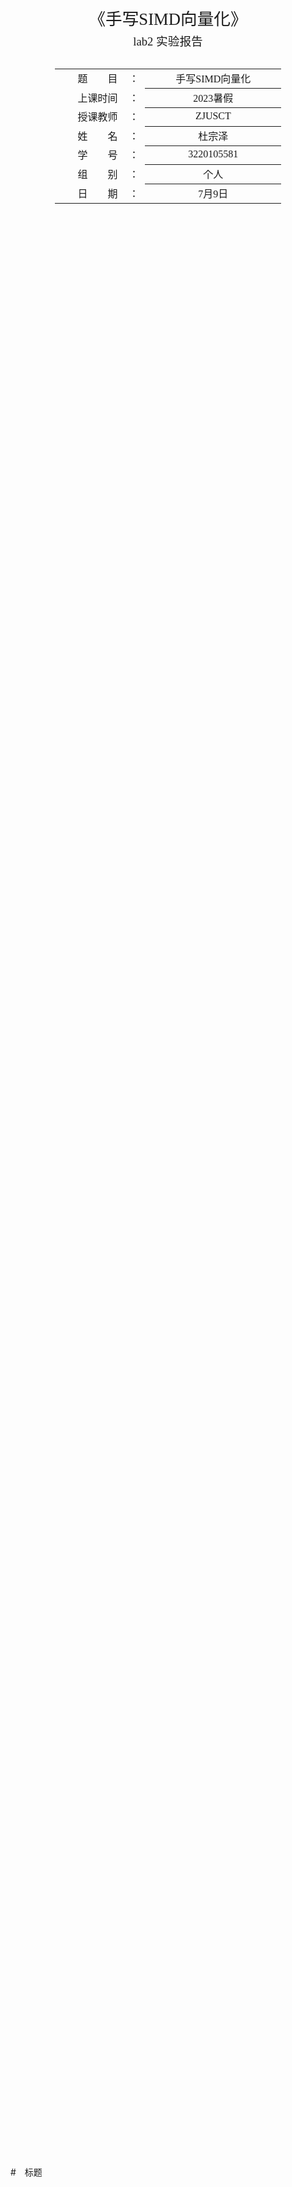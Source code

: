 

<div class="cover" style="page-break-after:always;font-family:方正公文仿宋;width:100%;height:100%;border:none;margin: 0 auto;text-align:center;">
    <div style="width:60%;margin: 0 auto;height:0;padding-bottom:10%;">
        </br>
        <img src="https://raw.githubusercontent.com/Keldos-Li/pictures/main/typora-latex-theme/ZJU-name.svg" alt="校名" style="width:100%;"/>
    </div>
    </br></br></br></br></br>
    <div style="width:60%;margin: 0 auto;height:0;padding-bottom:40%;">
        <img src="https://raw.githubusercontent.com/Keldos-Li/pictures/main/typora-latex-theme/ZJU-logo.svg" alt="校徽" style="width:100%;"/>
	</div>
    </br></br></br></br></br></br></br></br>
    <span style="font-family:华文黑体Bold;text-align:center;font-size:20pt;margin: 10pt auto;line-height:30pt;">《手写SIMD向量化》</span>
    <p style="text-align:center;font-size:14pt;margin: 0 auto">lab2 实验报告 </p>
    </br>
    </br>
    <table style="border:none;text-align:center;width:72%;font-family:仿宋;font-size:14px; margin: 0 auto;">
    <tbody style="font-family:方正公文仿宋;font-size:12pt;">
    	<tr style="font-weight:normal;"> 
    		<td style="width:20%;text-align:right;">题　　目</td>
    		<td style="width:2%">：</td> 
    		<td style="width:40%;font-weight:normal;border-bottom: 1px solid;text-align:center;font-family:华文仿宋"> 手写SIMD向量化</td>     </tr>
    	<tr style="font-weight:normal;"> 
    		<td style="width:20%;text-align:right;">上课时间</td>
    		<td style="width:2%">：</td> 
    		<td style="width:40%;font-weight:normal;border-bottom: 1px solid;text-align:center;font-family:华文仿宋"> 2023暑假</td>     </tr>
    	<tr style="font-weight:normal;"> 
    		<td style="width:20%;text-align:right;">授课教师</td>
    		<td style="width:2%">：</td> 
    		<td style="width:40%;font-weight:normal;border-bottom: 1px solid;text-align:center;font-family:华文仿宋"> ZJUSCT </td>     </tr>
    	<tr style="font-weight:normal;"> 
    		<td style="width:20%;text-align:right;">姓　　名</td>
    		<td style="width:2%">：</td> 
    		<td style="width:40%;font-weight:normal;border-bottom: 1px solid;text-align:center;font-family:华文仿宋"> 杜宗泽</td>     </tr>
    	<tr style="font-weight:normal;"> 
    		<td style="width:20%;text-align:right;">学　　号</td>
    		<td style="width:2%">：</td> 
    		<td style="width:40%;font-weight:normal;border-bottom: 1px solid;text-align:center;font-family:华文仿宋">3220105581 </td>     </tr>
    	<tr style="font-weight:normal;"> 
    		<td style="width:20%;text-align:right;">组　　别</td>
    		<td style="width:%">：</td> 
    		<td style="width:40%;font-weight:normal;border-bottom: 1px solid;text-align:center;font-family:华文仿宋"> 个人</td>     </tr>
    	<tr style="font-weight:normal;"> 
    		<td style="width:20%;text-align:right;">日　　期</td>
    		<td style="width:2%">：</td> 
    		<td style="width:40%;font-weight:normal;border-bottom: 1px solid;text-align:center;font-family:华文仿宋">7月9日</td>     </tr>
    </tbody>              
    </table>
</div>


<!-- 注释语句：导出PDF时会在这里分页 -->

#　标题

[TOC]

## Lab Description

---

使用这些函数 API 需要 include 对应的头文件，不同 SIMD 指令集需要的头文件不同，具体需要参考 Intel 相关文档。

> ```c
> #include <smmintrin.h>
> #include <emmintrin.h>
> #include <immintrin.h>
> ```

本次实验的实验目标：通过使用手写 SIMD 向量化的方式对这个循环进行优化

```c
/* 可以修改的代码区域 */
// -----------------------------------
for (int i = 0; i < MAXN; ++i)
{
    c[i] += a[i] * b[i];
}
// -----------------------------------

```

> > 详情请看[实验指导](https://zjusct.pages.zjusct.io/summer-course-2023/HPC101-Labs-2023/Lab2.5-Vectors-Bonus/)



## Introduction Knowledge(可以跳过不看)

---

### SIMD

**单指令流多数据流**（英语：**Single Instruction Multiple Data**，[缩写](https://zh.wikipedia.org/wiki/縮寫)：**SIMD**）是一种采用一个[控制器](https://zh.wikipedia.org/wiki/控制器)来控制多个[处理器](https://zh.wikipedia.org/wiki/处理器)，同时对一组数据（又称“[数据向量](https://zh.wikipedia.org/w/index.php?title=数据向量&action=edit&redlink=1)”）中的每一个分别执行**相同**的操作从而实现空间上的[并行](https://zh.wikipedia.org/wiki/并行)性的技术。

在[微处理器](https://zh.wikipedia.org/wiki/微处理器)中，单指令流多数据流技术则是一个[控制器](https://zh.wikipedia.org/wiki/控制器)控制多个平行的[处理微元](https://zh.wikipedia.org/w/index.php?title=处理微元&action=edit&redlink=1)，例如[Intel](https://zh.wikipedia.org/wiki/Intel)的[MMX](https://zh.wikipedia.org/wiki/MMX)或[SSE](https://zh.wikipedia.org/wiki/SSE)，以及[AMD](https://zh.wikipedia.org/wiki/AMD)的[3D Now!](https://zh.wikipedia.org/wiki/3D_Now!)指令集。

[图形处理器](https://zh.wikipedia.org/wiki/圖形處理器)（GPU）拥有强大的并发处理能力和可编程流水线，面对单指令流多数据流时，运算能力远超传统CPU。[OpenCL](https://zh.wikipedia.org/wiki/OpenCL)和[CUDA](https://zh.wikipedia.org/wiki/CUDA)分别是目前最广泛使用的开源和专利[通用图形处理器](https://zh.wikipedia.org/wiki/通用圖形處理器)（GPGPU）运算语言。



### 向量化指令

现代处理器一般都支持向量化指令，x86 架构下 Intel 和 AMD 两家的处理器都提供了诸如 SSE，AVX 等 SIMD 指令集，一条指令可以同时操作多个数据进行运算，大大提高了现代处理器的数据吞吐量。

现代编译器在高优化等级下，具有自动向量化的功能，对于结构清晰，循环边界清晰的程序，编译器的自动向量化已经可以达到很优秀的程度了。然而，编译器的优化始终是保守的，很多情况下编译器无法完成使用 SIMD 指令进行向量化的工作，为了追求性能，高性能计算领域经常需要手写 SIMD 代码进行代码优化。

显然直接手写汇编指令过于困难，在 C 语言环境下，Intel 提供了一整套关于 SIMD 指令的函数封装接口和指令相关行为的参照手册，可以在[参考资料](https://www.intel.com/content/www/us/en/docs/intrinsics-guide/index.html)中找到。



### 汇编语言

**汇编语言**（英语：assembly language）[[注 1\]](https://zh.wikipedia.org/wiki/汇编语言#cite_note-1)[[1\]](https://zh.wikipedia.org/wiki/汇编语言#cite_note-2)是任何一种用于[电子计算机](https://zh.wikipedia.org/wiki/电子计算机)、[微处理器](https://zh.wikipedia.org/wiki/微处理器)、[微控制器](https://zh.wikipedia.org/wiki/微控制器)，或其他可编程器件的[低级语言](https://zh.wikipedia.org/wiki/低级语言)。在不同的设备中，汇编语言对应着不同的[机器语言](https://zh.wikipedia.org/wiki/机器语言)[指令集](https://zh.wikipedia.org/wiki/指令集架構)。一种汇编语言专用于某种[计算机系统结构](https://zh.wikipedia.org/wiki/计算机系统结构)，而不像许多[高级语言](https://zh.wikipedia.org/wiki/高级语言)，可以在不同系统平台之间移植。

使用汇编语言编写的源代码，然后通过相应的汇编程序将它们转换成可执行的机器代码。这一过程被称为**汇编过程**。

> > 关于汇编：
> >
> > 1. 学习内容十分推荐去看[CSAPP](https://csapp.cs.cmu.edu/)
> > 2. 有个在线的[编译器](https://godbolt.org/)能够有助于你理解!
> > 3.  当然我也建议大家可以在自己本地的电脑上通过gcc的一些参数选项自己来了解汇编。



## Lab Design & Test Result

---

### Code Design

```c
for (int n = 0; n < 20; ++n)
{
    /* 可以修改的代码区域 */
    // -----------------------------------
    __m256 vecA, vecB, vecC, vecAB;
    for (int i = 0; i < MAXN; i += 8) 
    {
        vecA = _mm256_loadu_ps(a + i);
        vecB = _mm256_loadu_ps(b + i);
        vecC = _mm256_loadu_ps(c + i);

        // vecAB = _mm256_mul_ps(vecA, vecB);
        // vecC = _mm256_add_ps(vecAB, vecC);
        vecC = _mm256_fmadd_ps(vecA, vecB, vecC);
        _mm256_storeu_ps(c + i, vecC);
	}
}
```

> > ps: 这段代码也没有考虑内存对齐问题，如果你的数据是对齐的，你当然可以使用`_mm256_load_ps`和`_mm256_store_ps`来提高性能。



### 汇编比较

#### SIMD的汇编

![](graph\Snipaste_2023-07-10_13-25-41.png)

![](F:\Note of computer\docs\ZJU_CS\超算\homework\graph\Snipaste_2023-07-10_13-26-45.png)



#### 普通的汇编

![](graph\Snipaste_2023-07-10_13-27-01.png)



#### 源代码中普通表达式的汇编

我们不难看到他的处理也已经有SIMD（如：`vmovss`、`vaddss`）等的优化了

![](graph\Snipaste_2023-07-10_13-35-23.png)



### 实验结果

ps:记得添加`gcc`的编译选项，否则可能不通过!

![](graph\Snipaste_2023-07-09_13-26-16.png)

**结论：**最后的加速比将近2.



## Discussion

---

通过手写SIMD的分装函数实现汇编上的优化。在学习的过程中我还看到，现代编译器都十分智能，我们甚至可以通过例如像：`GCC`编译器：使用`-O3`选项启用所有优化，并使用`-ftree-vectorize`选项启用自动向量化。（如下图）当然有的时候可能因为分支复杂的原因无法进行优化，我们也可以添加**编译指导语句**例如：`\#pragma omp parallel for reduction(+:sum) private(x)`来提示编译器帮我们优化

![](graph\Snipaste_2023-07-10_13-37-47.png)

实际自动优化的加速比已经非常接近手动优化的了：

![](graph\Snipaste_2023-07-10_13-41-17.png)

此外，这些封装函数的底层实现还是改变汇编语言。这当然得益于现代计算机高速发展使得cpu上能实现更多的指令加速工作。向量化的思想以及这个函数的整体构造，其实跟我们在`CUDA`编程课上分配threads去完成加法工作一样十分相似。包括一些MPI的设计结构也是如此。通过向量化（亦或是封装统一处理的思想）来实现high performance！

最后的最后我想说的是：正如实验指导和上课讲过的那样：“深入到这个级别的优化已经开始需要考虑具体处理器的体系结构细节了，如某个架构下某条指令的实现延时和吞吐量是多少，处理器提供了多少向量寄存器，访存的对齐等等。这种时候编译器具体产生的汇编代码能比 C 语言代码提供更多的信息，你能了解到自己使用了多少寄存器，编译器是否生成了预期外的代码等等。但这一定是你**最后再去考虑**去通过SIMD优化代码”。

